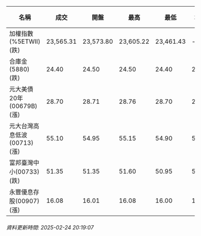 | 名稱 | 成交 | 開盤 | 最高 | 最低 | 均價 | 成交金額(億) | 昨收 | 漲跌幅 | 漲跌 | 總量 | 昨量 | 振幅 |
| -------- | -------- | -------- | -------- |-------- | -------- | -------- |-------- |-------- |-------- | -------- | -------- |-------- |
|加權指數(%5ETWII) (跌)|23,565.31|23,573.80|23,605.22|23,461.43|-|3,625.86|23,730.25|0.70%|164.94|7,012,847|0|0.61%|
|合庫金(5880) (跌)|24.40|24.50|24.50|24.40|24.44|1.99|24.60|0.81%|0.20|8,129|8,439|0.41%|
|元大美債20年(00679B) (漲)|28.70|28.71|28.76|28.70|28.73|11.28|28.53|0.60%|0.17|39,248|31,488|0.21%|
|元大台灣高息低波(00713) (漲)|55.10|54.95|55.15|54.90|55.05|4.33|55.05|0.09%|0.05|7,870|8,655|0.45%|
|富邦臺灣中小(00733) (跌)|51.35|51.35|51.60|50.95|51.25|1.01|51.70|0.68%|0.35|1,973|990|1.26%|
|永豐優息存股(00907) (漲)|16.08|16.01|16.08|16.00|16.04|0.408|16.06|0.12%|0.02|2,544|4,434|0.50%|
###### 資料更新時間: 2025-02-24 20:19:07